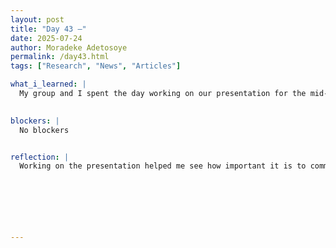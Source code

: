 ```yaml
---
layout: post
title: "Day 43 –"
date: 2025-07-24
author: Moradeke Adetosoye
permalink: /day43.html
tags: ["Research", "News", "Articles"]

what_i_learned: |
  My group and I spent the day working on our presentation for the mid-summer symposium, making sure our content was clear, organized, and ready to share. We reviewed our project’s goals, refined our talking points, and aligned on who would cover each section. Later, we met with Dr. Brewer, a professor of African diaspora studies, to share our progress and get feedback. The meeting gave us a chance to explain our approach and consider new perspectives that could improve our work moving forward.

  
blockers: |
  No blockers


reflection: |
  Working on the presentation helped me see how important it is to communicate ideas clearly and as a team. It pushed us to think critically about what parts of the project matter most and how to explain them to others. Meeting with the professor reminded me that there’s always more to learn, especially when working with histories and cultures that deserve accuracy and care. I realized how valuable outside feedback can be, especially from someone with deep knowledge in the field. It made me want to look deeper into the context behind the data we’re presenting.






  
---
```


